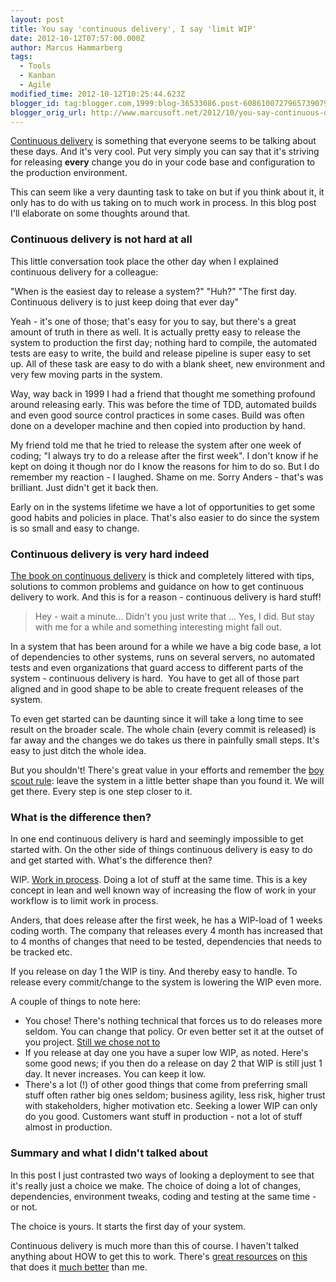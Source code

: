 ```yaml
---
layout: post
title: You say 'continuous delivery', I say 'limit WIP'
date: 2012-10-12T07:57:00.000Z
author: Marcus Hammarberg
tags:
  - Tools
  - Kanban
  - Agile
modified_time: 2012-10-12T10:25:44.623Z
blogger_id: tag:blogger.com,1999:blog-36533086.post-6086100727965739079
blogger_orig_url: http://www.marcusoft.net/2012/10/you-say-continuous-delivery-i-say-limit.html
---
```



<a href="http://continuous-delivery.thoughtworks.com/"
target="_blank">Continuous delivery</a> is something that everyone seems
to be talking about these days. And it's very cool.
Put very simply you can say that it's striving for releasing
**every** change you do in your code base and configuration to the
production environment.

This can seem like a very daunting task to take on but if you think
about it, it only has to do with us taking on to much work in process.
In this blog post I'll elaborate on some thoughts around that.

### Continuous delivery is not hard at all

This little conversation took place the other day when I explained
continuous delivery for a colleague:

"When is the easiest day to release a system?"
"Huh?"
"The first day. Continuous delivery is to just keep doing that ever
day"

Yeah - it's one of those; that's easy for you to say, but there's a
great amount of truth in there as well. It is actually pretty easy to
release the system to production the first day; nothing hard to compile,
the automated tests are easy to write, the build and release pipeline is
super easy to set up.
All of these task are easy to do with a blank sheet, new environment and
very few moving parts in the system.

Way, way back in 1999 I had a friend that thought me something profound
around releasing early. This was before the time of TDD, automated
builds and even good source control practices in some cases. Build was
often done on a developer machine and then copied into production by
hand.

My friend told me that he tried to release the system after one week of
coding; "I always try to do a release after the first week". I don't
know if he kept on doing it though nor do I know the reasons for him to
do so. But I do remember my reaction - I laughed. Shame on me.
Sorry Anders - that's was brilliant. Just didn't get it back then.

Early on in the systems lifetime we have a lot of opportunities to get
some good habits and policies in place. That's also easier to do since
the system is so small and easy to change.

### Continuous delivery is very hard indeed

<a
href="http://www.amazon.com/gp/product/0321601912?tag=contindelive-20"
target="_blank">The book on continuous delivery</a> is thick and
completely littered with tips, solutions to common problems and guidance
on how to get continuous delivery to work. And this is for a reason -
continuous delivery is hard stuff!

> Hey - wait a minute... Didn't you just write that ...
> Yes, I did. But stay with me for a while and something interesting
> might fall out.

In a system that has been around for a while we have a big code base, a
lot of dependencies to other systems, runs on several servers, no
automated tests and even organizations that guard access to different
parts of the system - continuous delivery is hard.  You have to get all
of those part aligned and in good shape to be able to create frequent
releases of the system.

To even get started can be daunting since it will take a long time to
see result on the broader scale. The whole chain (every commit is
released) is far away and the changes we do takes us there in painfully
small steps. It's easy to just ditch the whole idea.

But you shouldn't! There's great value in your efforts and remember the
<a
href="http://programmer.97things.oreilly.com/wiki/index.php/The_Boy_Scout_Rule"
target="_blank">boy scout rule</a>: leave the system in a little better
shape than you found it. We will get there. Every step is one step
closer to it.

### What is the difference then?

In one end continuous delivery is hard and seemingly impossible to get
started with. On the other side of things continuous delivery is easy to
do and get started with. What's the difference then?

WIP. <a href="http://en.wikipedia.org/wiki/Work_in_process"
target="_blank">Work in process</a>. Doing a lot of stuff at the same
time. This is a key concept in lean and well known way of increasing the
flow of work in your workflow is to limit work in process.

Anders, that does release after the first week, he has a WIP-load of 1
weeks coding worth. The company that releases every 4 month has
increased that to 4 months of changes that need to be tested,
dependencies that needs to be tracked etc.

If you release on day 1 the WIP is tiny. And thereby easy to handle. To
release every commit/change to the system is lowering the WIP even
more.

A couple of things to note here:

- You chose! There's nothing technical that forces us to do releases
    more seldom. You can change that policy. Or even better set it at
    the outset of you project. <a
    href="http://www.marcusoft.net/2012/05/deploying-often-is-betteragile-for-non.html"
    target="_blank">Still we chose not to</a>
- If you release at day one you have a super low WIP, as noted. Here's
    some good news; if you then do a release on day 2 that WIP is still
    just 1 day. It never increases. You can keep it low.
- There's a lot (!) of other good things that come
    from preferring small stuff often rather big ones seldom; business
    agility, less risk, higher trust with stakeholders, higher
    motivation etc. Seeking a lower WIP can only do you good.
    Customers want stuff in production - not a lot of stuff almost in
    production.

### Summary and what I didn't talked about

In this post I just contrasted two ways of looking a deployment to see
that it's really just a choice we make. The choice of doing a lot of
changes, dependencies, environment tweaks, coding and testing at the
same time - or not.

The choice is yours. It starts the first day of your system.

Continuous delivery is much more than this of course. I haven't talked
anything about HOW to get this to work. There's <a
href="http://www.amazon.com/gp/product/0321601912?tag=contindelive-20"
target="_blank">great resources</a> on
<a href="http://continuous-delivery.thoughtworks.com/"
target="_blank">this</a> that does it
<a href="http://t.co/GP2GZjOM" target="_blank">much better</a> than me.

